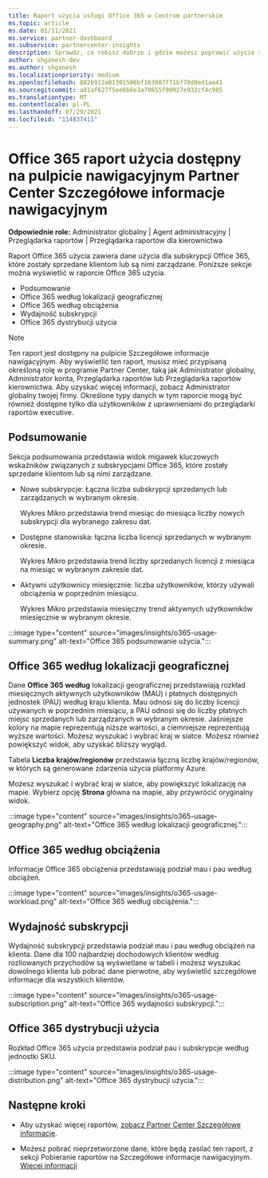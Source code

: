 ```yaml
---
title: Raport użycia usługi Office 365 w Centrum partnerskim
ms.topic: article
ms.date: 01/11/2021
ms.service: partner-dashboard
ms.subservice: partnercenter-insights
description: Sprawdź, co robisz dobrze i gdzie możesz poprawić użycie subskrypcji Office 365 sprzedaży lub zarządzania nimi dla klientów.
author: shganesh-dev
ms.author: shganesh
ms.localizationpriority: medium
ms.openlocfilehash: 882b912a01301506bf163087f71bf70d0ed1aa41
ms.sourcegitcommit: ad1af627f5ee6b6e3a70655f90927e932cf4c985
ms.translationtype: MT
ms.contentlocale: pl-PL
ms.lasthandoff: 07/29/2021
ms.locfileid: "114837411"
---
```

# <a name="office-365-usage-report-available-from-the-partner-center-insights-dashboard"></a>Office 365 raport użycia dostępny na pulpicie nawigacyjnym Partner Center Szczegółowe informacje nawigacyjnym

**Odpowiednie role:** Administrator globalny | Agent administracyjny | Przeglądarka raportów | Przeglądarka raportów dla kierownictwa

Raport Office 365 użycia zawiera dane użycia dla subskrypcji Office 365, które zostały sprzedane klientom lub są nimi zarządzane. Poniższe sekcje można wyświetlić w raporcie Office 365 użycia.

- Podsumowanie
- Office 365 według lokalizacji geograficznej
- Office 365 według obciążenia
- Wydajność subskrypcji
- Office 365 dystrybucji użycia

 > [!NOTE]
 > Ten raport jest dostępny na pulpicie Szczegółowe informacje nawigacyjnym. Aby wyświetlić ten raport, musisz mieć przypisaną określoną rolę w programie Partner Center, taką jak Administrator globalny, Administrator konta, Przeglądarka raportów lub Przeglądarka raportów kierownictwa. Aby uzyskać więcej informacji, zobacz Administrator globalny twojej firmy. Określone typy danych w tym raporcie mogą być również dostępne tylko dla użytkowników z uprawnieniami do przeglądarki raportów executive.

## <a name="summary"></a>Podsumowanie

Sekcja podsumowania przedstawia widok migawek kluczowych wskaźników związanych z subskrypcjami Office 365, które zostały sprzedane klientom lub są nimi zarządzane.  

- Nowe subskrypcje: Łączna liczba subskrypcji sprzedanych lub zarządzanych w wybranym okresie.

   Wykres Mikro przedstawia trend miesiąc do miesiąca liczby nowych subskrypcji dla wybranego zakresu dat.

- Dostępne stanowiska: łączna liczba licencji sprzedanych w wybranym okresie.

   Wykres Mikro przedstawia trend liczby sprzedanych licencji z miesiąca na miesiąc w wybranym zakresie dat.

- Aktywni użytkownicy miesięcznie: liczba użytkowników, którzy używali obciążenia w poprzednim miesiącu. 

   Wykres Mikro przedstawia miesięczny trend aktywnych użytkowników miesięcznie w wybranym okresie.

:::image type="content" source="images/insights/o365-usage-summary.png" alt-text="Office 365 podsumowanie użycia.":::

## <a name="office-365-usage-by-geography"></a>Office 365 według lokalizacji geograficznej

Dane **Office 365 według** lokalizacji geograficznej przedstawiają rozkład miesięcznych aktywnych użytkowników (MAU) i płatnych dostępnych jednostek (PAU) według kraju klienta. Mau odnosi się do liczby licencji używanych w poprzednim miesiącu, a PAU odnosi się do liczby płatnych miejsc sprzedanych lub zarządzanych w wybranym okresie. Jaśniejsze kolory na mapie reprezentują niższe wartości, a ciemniejsze reprezentują wyższe wartości. Możesz wyszukać i wybrać kraj w siatce. Możesz również powiększyć widok, aby uzyskać bliższy wygląd.

Tabela **Liczba krajów/regionów** przedstawia łączną liczbę krajów/regionów, w których są generowane zdarzenia użycia platformy Azure.

Możesz wyszukać i wybrać kraj w siatce, aby powiększyć lokalizację na mapie. Wybierz opcję **Strona** główna na mapie, aby przywrócić oryginalny widok.


:::image type="content" source="images/insights/o365-usage-geography.png" alt-text="Office 365 według lokalizacji geograficznej.":::

## <a name="office-365-usage-by-workload"></a>Office 365 według obciążenia

Informacje Office 365 obciążenia przedstawiają podział mau i pau według obciążeń.

:::image type="content" source="images/insights/o365-usage-workload.png" alt-text="Office 365 według obciążenia.":::

## <a name="subscriptions-performance"></a>Wydajność subskrypcji

Wydajność subskrypcji przedstawia podział mau i pau według obciążeń na klienta. Dane dla 100 najbardziej dochodowych klientów według rozliowanych przychodów są wyświetlane w tabeli i możesz wyszukać dowolnego klienta lub pobrać dane pierwotne, aby wyświetlić szczegółowe informacje dla wszystkich klientów.

:::image type="content" source="images/insights/o365-usage-subscription.png" alt-text="Office 365 wydajności subskrypcji.":::

## <a name="office-365-usage-distribution"></a>Office 365 dystrybucji użycia

Rozkład Office 365 użycia przedstawia podział pau i subskrypcje według jednostki SKU.

:::image type="content" source="images/insights/o365-usage-distribution.png" alt-text="Office 365 dystrybucji użycia.":::

## <a name="next-steps"></a>Następne kroki

- Aby uzyskać więcej raportów, [zobacz Partner Center Szczegółowe informacje](partner-center-insights.md).

- Możesz pobrać nieprzetworzone dane, które będą zasilać ten raport, z sekcji Pobieranie raportów na Szczegółowe informacje nawigacyjnym. [Więcej informacji](insights-download-reports.md) 
